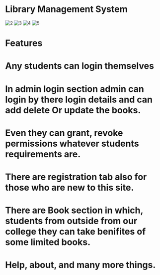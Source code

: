 # Library Management System

![2](https://user-images.githubusercontent.com/106417521/180913109-c03131c2-a91c-4cbd-85f2-ea092e0d4948.png)
![3](https://user-images.githubusercontent.com/106417521/180913129-13f2d6b3-27ce-43d2-9ac1-5ccc9cd91341.png)
![4](https://user-images.githubusercontent.com/106417521/180913140-b411fb62-03a5-4061-a8d9-bfd8c99c5272.png)
![5](https://user-images.githubusercontent.com/106417521/180913161-c8f497a5-5748-48f3-bfac-4d3f4018f601.png)

# Features 

# Any students can login themselves
# In admin login section admin can login by there login details and can add delete Or update the books. <br/>
# Even they can grant, revoke permissions whatever students requirements are. <br/>
# There are registration tab also for those who are new to this site. <br/>
# There are Book section in which, students from outside from our college they can take benifites of some limited books. <br/>
# Help, about, and many more things. <br/>
